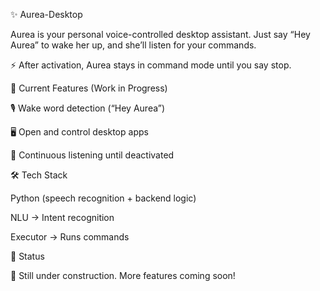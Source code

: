 ✨ Aurea-Desktop

Aurea is your personal voice-controlled desktop assistant.
Just say “Hey Aurea” to wake her up, and she’ll listen for your commands.


⚡ After activation, Aurea stays in command mode until you say stop.

🚀 Current Features (Work in Progress)

🎙️ Wake word detection (“Hey Aurea”)

🖥️ Open and control desktop apps

🔄 Continuous listening until deactivated

🛠️ Tech Stack

Python (speech recognition + backend logic)

NLU → Intent recognition

Executor → Runs commands

📌 Status

🚧 Still under construction. More features coming soon!